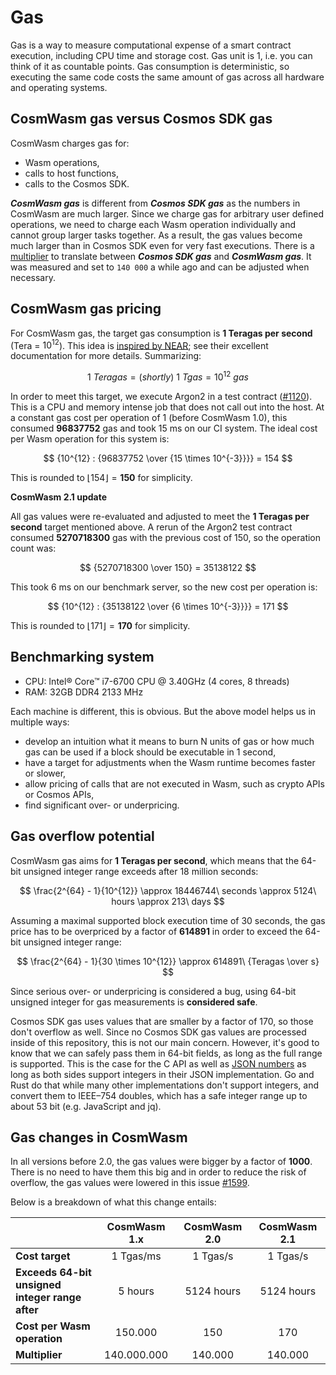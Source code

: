 [#1599]: https://github.com/CosmWasm/cosmwasm/pull/1599
[JSON numbers]: https://www.json.org/
[default-gas-multiplier]: https://github.com/CosmWasm/wasmd/blob/04cb6e5408cc54c27247b0b327dfa99769d5103c/x/wasm/types/gas_register.go#L34
[inspired by NEAR]: https://docs.near.org/concepts/protocol/gas
[#1120]: https://github.com/CosmWasm/cosmwasm/pull/1120

# Gas

Gas is a way to measure computational expense of a smart contract execution, including CPU time and
storage cost. Gas unit is 1, i.e. you can think of it as countable points. Gas consumption is
deterministic, so executing the same code costs the same amount of gas across all hardware and
operating systems.

## CosmWasm gas versus Cosmos SDK gas

CosmWasm charges gas for:
- Wasm operations,
- calls to host functions,
- calls to the Cosmos SDK.

_**CosmWasm gas**_ is different from _**Cosmos SDK gas**_ as the numbers in CosmWasm are much larger.
Since we charge gas for arbitrary user defined operations, we need to charge each Wasm operation
individually and cannot group larger tasks together. As a result, the gas values become much larger
than in Cosmos SDK even for very fast executions. There is a [multiplier][default-gas-multiplier]
to translate between _**Cosmos SDK gas**_ and _**CosmWasm gas**_.
It was measured and set to `140 000` a while ago and can be adjusted when necessary.

## CosmWasm gas pricing

For CosmWasm gas, the target gas consumption is **1 Teragas per second** (Tera = $10^{12}$).
This idea is [inspired by NEAR]; see their excellent documentation for more details. Summarizing:

$$ 1\ Teragas = (shortly)\ 1\ Tgas  = 10^{12}\ gas $$

In order to meet this target, we execute Argon2 in a test contract ([#1120]). This is a CPU and
memory intense job that does not call out into the host. At a constant gas cost per operation of 1
(before CosmWasm 1.0), this consumed **96837752** gas and took 15 ms on our CI system.
The ideal cost per Wasm operation for this system is:
 
$$ {10^{12} :  {96837752 \over {15 \times 10^{-3}}}} = 154 $$
 
This is rounded to $\lfloor 154 \rfloor = \mathbf{150}$ for simplicity.

**CosmWasm 2.1 update**

All gas values were re-evaluated and adjusted to meet the **1 Teragas per second** target mentioned above.
A rerun of the Argon2 test contract consumed **5270718300** gas with the
previous cost of 150, so the operation count was:
 
$$ {5270718300 \over 150} = 35138122 $$
 
This took 6 ms on our benchmark server, so the new cost per operation is:
 
$$ {10^{12} : {35138122 \over {6 \times 10^{-3}}}} = 171 $$

This is rounded to $\lfloor 171 \rfloor = \mathbf{170}$ for simplicity.

## Benchmarking system

- CPU: Intel® Core™ i7-6700 CPU @ 3.40GHz (4 cores, 8 threads)
- RAM: 32GB DDR4 2133 MHz

Each machine is different, this is obvious. But the above model helps us in multiple ways:

- develop an intuition what it means to burn N units of gas or how much gas can be used if a block
  should be executable in 1 second,
- have a target for adjustments when the Wasm runtime becomes faster or slower,
- allow pricing of calls that are not executed in Wasm, such as crypto APIs or Cosmos APIs,
- find significant over- or underpricing.

## Gas overflow potential

CosmWasm gas aims for **1 Teragas per second**, which means that the 64-bit unsigned integer range exceeds
after 18 million seconds:
 
$$ \frac{2^{64} - 1}{10^{12}} \approx 18446744\ seconds \approx 5124\ hours \approx 213\ days $$

Assuming a maximal supported block execution time of 30 seconds, the gas price has to be overpriced
by a factor of **614891** in order to exceed the 64-bit unsigned integer range:

$$ \frac{2^{64} - 1}{30 \times 10^{12}} \approx 614891\ {Teragas \over s} $$


Since serious over- or underpricing is considered a bug, using 64-bit unsigned integer
for gas measurements is **considered safe**.

Cosmos SDK gas uses values that are smaller by a factor of 170, so those don't overflow as well.
Since no Cosmos SDK gas values are processed inside of this repository, this is not our main
concern. However, it's good to know that we can safely pass them in 64-bit fields, as long as the
full range is supported. This is the case for the C API as well as [JSON numbers] as long as both
sides support integers in their JSON implementation. Go and Rust do that while many other
implementations don't support integers, and convert them to IEEE–754 doubles, which has a safe
integer range up to about 53 bit (e.g. JavaScript and jq).

## Gas changes in CosmWasm

In all versions before 2.0, the gas values were bigger by a factor of **1000**.
There is no need to have them this big and in order to reduce the risk of
overflow, the gas values were lowered in this issue [#1599].

Below is a breakdown of what this change entails:

|                                                     | CosmWasm 1.x | CosmWasm 2.0 | CosmWasm 2.1 |
|-----------------------------------------------------|:------------:|:------------:|:------------:|
| **Cost target**                                     |  1 Tgas/ms   |   1 Tgas/s   |   1 Tgas/s   |
| **Exceeds 64-bit unsigned<br/>integer range after** |   5 hours    |  5124 hours  |  5124 hours  |
| **Cost per Wasm operation**                         |   150.000    |     150      |     170      |
| **Multiplier**                                      | 140.000.000  |   140.000    |   140.000    |
